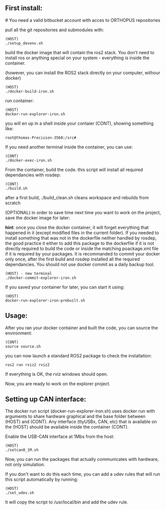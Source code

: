 
## First install:

# You need a valid bitbucket account with acces to ORTHOPUS repositories


pull all the git repositories and submodules with:
```
(HOST)
./setup_devenv.sh
```

build the docker image that will contain the ros2 stack. You don't need to install ros or anything special on your system - everything is inside the container.

(however, you can install the ROS2 stack directly on your computer, withour docker)
```
(HOST)
./docker-build-iron.sh
```

run container:
```
(HOST)
docker-run-explorer-iron.sh
```
you will en up in a shell inside your contaier (CONT), showing something like:

```
root@thomas-Precision-3560:/src#
```

If you need another terminal inside the container, you can use:

```
(CONT)
./docker-exec-iron.sh
```

From the container, build the code. this script will install all required dependancies with rosdep:

```
(CONT)
./build.sh
```
after a first build, ./build_clean.sh cleans workspace and rebuilds from scratch


(OPTIONAL) in order to save time next time you want to work on the project, save the docker image for later:

**hint**: once you close the docker container, it will forget everything that happened in it (except modified files in the current folder). If you needed to install something that was not in the dockerfile neither handled by rosdep, the good practice it either to add this package to the dockerfile if it is not directly required to build the code or inside the matching poackage.xml file if it is required by your packages.
It is recommanded to commit your docker only once, after the first build and rosdep installed all the required dependancies. You should not use docker commit as a daily backup tool.

```
(HOST) - new terminal
./docker-commit-explorer-iron.sh
```

If you saved your container for later, you can start it using:

```
(HOST)
docker-run-explorer-iron-prebuilt.sh
```

## Usage:

After you ran your docker container and built the code, you can source the environment:

```
(CONT)
source source.sh
```

you can now launch a standard ROS2 package to check the installation:

```
ros2 run rviz2 rviz2
```
If everything is OK, the rviz windows should open.

Now, you are ready to work on the explorer project.

## Setting up CAN interface:

The docker run script (docker-run-explorer-iron.sh) uses docker run with arguments to share hardware graphical and the base folder between (HOST) and (CONT). Any interface (ttyUSBx, CAN, etc) that is available on the (HOST) should be available inside the container (CONT).

Enable the USB-CAN interface at 1Mbs from the host:

```
(HOST)
./setcan0_1M.sh
```
Now, you can run the packages that actually communicates with hardware, not only simulation.  
  
If you don't want to do this each time, you can add a udev rules that will run this script automatically by running:  
  
```
(HOST)
./set_udev.sh
```  
  
It will copy the script to /usr/local/bin and add the udev rule.